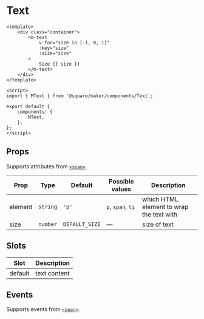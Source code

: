 # Text

```vue
<template>
	<div class="container">
		<m-text
			v-for="size in [-1, 0, 1]"
			:key="size"
			:size="size"
		>
			Size {{ size }}
		</m-text>
	</div>
</template>

<script>
import { MText } from '@square/maker/components/Text';

export default {
	components: {
		MText,
	},
};
</script>
```

<!-- api-tables:start -->
## Props

Supports attributes from [`<span>`](https://developer.mozilla.org/en-US/docs/Web/HTML/Element/span).

| Prop    | Type     | Default        | Possible values   | Description                              |
| ------- | -------- | -------------- | ----------------- | ---------------------------------------- |
| element | `string` | `'p'`          | `p`, `span`, `li` | which HTML element to wrap the text with |
| size    | `number` | `DEFAULT_SIZE` | —                 | size of text                             |


## Slots

| Slot    | Description  |
| ------- | ------------ |
| default | text content |


## Events

Supports events from [`<span>`](https://developer.mozilla.org/en-US/docs/Web/HTML/Element/span).
<!-- api-tables:end -->
